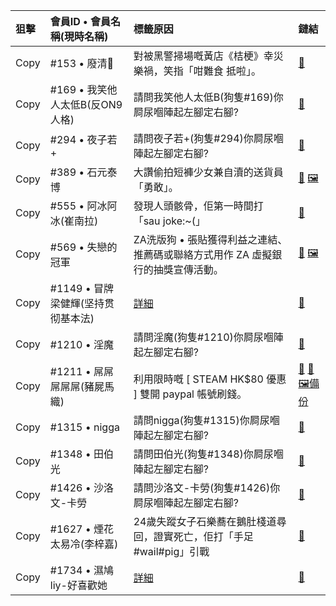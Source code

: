 
| 狙擊  | 會員ID • 會員名稱(現時名稱) | 標籤原因  | 鏈結  |
|:-----|:-----------|:------|:-----|
| Copy | #153 • 廢清🚬   | 對被黑警掃場嘅黃店《桔梗》幸災樂禍，笑指「咁難食 抵啦」。 | [🔗](https://lih.kg/gsbJmT)  |
| Copy | #169 • 我笑他人太低B(反ON9人格) | 請問我笑他人太低B(狗隻#169)你屙尿嗰陣起左腳定右腳? | [🔗](https://lih.kg/1656084)  |
| Copy | #294 • 夜子若+ | 請問夜子若+(狗隻#294)你屙尿嗰陣起左腳定右腳? | [🔗](https://lih.kg/2774727)  |
| Copy | #389 • 石元泰博 | 大讚偷拍短褲少女兼自瀆的送貨員「勇敢」。 | [🔗](https://lih.kg/hhmpRT) [🖼️](https://filedn.eu/l9Hq1YKLkJ4m0VSXcdcfUaJ/LIHKG_on99/on9_jai/389/389.1_.png)  |
| Copy | #555 • 阿冰阿冰(崔南拉) | 發現人頭骸骨，佢第一時間打「sau joke:~(」 | [🔗](https://lihkg.com/thread/2488948/page/3?post=61)  |
| Copy | #569 • 失戀的冠軍 |  ZA洗版狗 • 張貼獲得利益之連結、推薦碼或聯絡方式用作 ZA 虛擬銀行的抽獎宣傳活動。 |   [🔗](https://lih.kg/bgjbsmV) [🖼️](https://filedn.eu/l9Hq1YKLkJ4m0VSXcdcfUaJ/LIHKG_on99/on9_jai/569/569.1_.png) |
| Copy | #1149 • 冒牌梁健輝(坚持贯彻基本法) | [詳細](./1149.html) |   [🔗](./1149.html)  |
| Copy | #1210 • 淫魔 | 請問淫魔(狗隻#1210)你屙尿嗰陣起左腳定右腳? | [🔗](https://lih.kg/1678332) |
| Copy | #1211 • 屌屌屌屌屌(豬屍馬織) | 利用限時嘅 [ STEAM HK$80 優惠 ] 雙開 paypal 帳號刷錢。 | [🔗](https://lih.kg/bjOHapX) [🔗](https://lih.kg/bjOHdJX) [🖼️備份](https://filedn.eu/l9Hq1YKLkJ4m0VSXcdcfUaJ/LIHKG_on99/on9_son_2020/1211) |
| Copy | #1315 • nigga | 請問nigga(狗隻#1315)你屙尿嗰陣起左腳定右腳? | [🔗](https://lih.kg/2851122) |
| Copy | #1348 • 田伯光 | 請問田伯光(狗隻#1348)你屙尿嗰陣起左腳定右腳? | [🔗](https://lih.kg/2175737) |
| Copy | #1426 • 沙洛文-卡勞 | 請問沙洛文-卡勞(狗隻#1426)你屙尿嗰陣起左腳定右腳? | [🔗](https://lih.kg1970819) |
| Copy | #1627 • 煙花太易冷(李梓嘉) | 24歲失蹤女子石樂蕎在鵝肚棧道尋回，證實死亡，佢打「手足#wail#pig」引戰 | [🔗](https://lihkg.com/thread/2494049/page/1?post=3) |
| Copy | #1734 • 濕鳩liy-好喜歡她 |  [詳細](./1734.html) | [🔗](./1734.html) |
